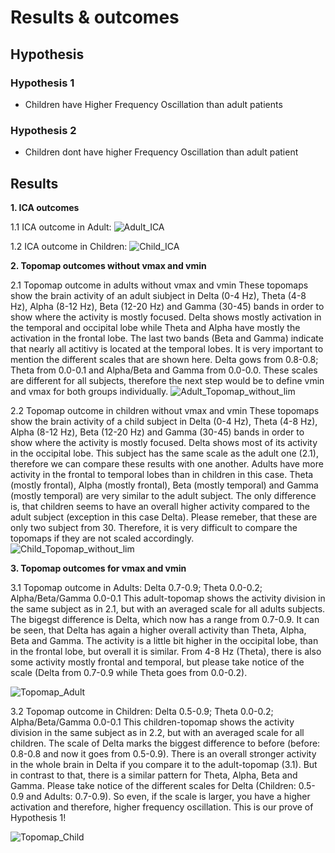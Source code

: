 # Results & outcomes


## Hypothesis

### Hypothesis 1
- Children have Higher Frequency Oscillation than adult patients

### Hypothesis 2
- Children dont have higher Frequency Oscillation than adult patient 


## Results

**1. ICA outcomes** 


1.1 ICA outcome in Adult:
![Adult_ICA](https://user-images.githubusercontent.com/82948946/126979246-936a2803-0586-4ee9-bb31-379556276ec2.png)

1.2 ICA outcome in Children:
![Child_ICA](https://user-images.githubusercontent.com/82948946/126979253-fec58dbc-fead-4fdc-bbb9-7ab36bb9f425.png)

**2. Topomap outcomes without vmax and vmin**


2.1 Topomap outcome in adults without vmax and vmin 
These topomaps show the brain activity of an adult siubject in Delta (0-4 Hz), Theta (4-8 Hz), Alpha (8-12 Hz), Beta (12-20 Hz) and Gamma (30-45) bands in order to show where the activity is mostly focused. Delta shows mostly activation in the temporal and occipital lobe while Theta and Alpha have mostly the activation in the frontal lobe. The last two bands (Beta and Gamma) indicate that nearly all actitivy is located at the temporal lobes.
It is very important to mention the different scales that are shown here. Delta gows from 0.8-0.8; Theta from 0.0-0.1 and Alpha/Beta and Gamma from 0.0-0.0. These scales are different for all subjects, therefore the next step would be to define vmin and vmax for both groups individually.
![Adult_Topomap_without_lim](https://user-images.githubusercontent.com/82948946/126979376-4395b592-351b-4aad-9203-f9c7c67946b7.png)

2.2 Topomap outcome in children without vmax and vmin
These topomaps show the brain activity of a child subject in Delta (0-4 Hz), Theta (4-8 Hz), Alpha (8-12 Hz), Beta (12-20 Hz) and Gamma (30-45) bands in order to show where the activity is mostly focused. Delta shows most of its activity in the occipital lobe. This subject has the same scale as the adult one (2.1), therefore we can compare these results with one another. Adults have more activity in the frontal to temporal lobes than in children in this case. Theta (mostly frontal), Alpha (mostly frontal), Beta (mostly temporal) and Gamma (mostly temporal) are very similar to the adult subject. The only difference is, that children seems to have an overall higher activity compared to the adult subject (exception in this case Delta). Please remeber, that these are only two subject from 30. Therefore, it is very difficult to compare the topomaps if they are not scaled accordingly.   
![Child_Topomap_without_lim](https://user-images.githubusercontent.com/82948946/126979387-676bd9f8-0a97-4229-beda-18eeb1103a5b.png)


**3. Topomap outcomes for vmax and vmin**


3.1 Topomap outcome in Adults: Delta 0.7-0.9; Theta 0.0-0.2; Alpha/Beta/Gamma 0.0-0.1
This adult-topomap shows the activity division in the same subject as in 2.1, but with an averaged scale for all adults subjects. The bigegst difference is Delta, which now has a range from 0.7-0.9. It can be seen, that Delta has again a higher overall activity than Theta, Alpha, Beta and Gamma. The activity is a little bit higher in the occipital lobe, than in the frontal lobe, but overall it is similar. From 4-8 Hz (Theta), there is also some activity mostly frontal and temporal, but please take notice of the scale (Delta from 0.7-0.9 while Theta goes from 0.0-0.2). 

![Topomap_Adult](https://user-images.githubusercontent.com/82948946/126980285-4da35307-7e2d-47f0-8eb7-679ba255c8c9.PNG)


3.2 Topomap outcome in Children: Delta 0.5-0.9; Theta 0.0-0.2; Alpha/Beta/Gamma 0.0-0.1
This children-topomap shows the activity division in the same subject as in 2.2, but with an averaged scale for all children. The scale of Delta marks the biggest difference to before (before: 0.8-0.8 and now it goes from 0.5-0.9). There is an overall stronger activity in the whole brain in Delta if you compare it to the adult-topomap (3.1). But in contrast to that, there is a similar pattern for Theta, Alpha, Beta and Gamma. Please take notice of the different scales for Delta (Children: 0.5-0.9 and Adults: 0.7-0.9). So even, if the scale is larger, you have a higher activation and therefore, higher frequency oscillation. This is our prove of Hypothesis 1!
   
![Topomap_Child](https://user-images.githubusercontent.com/82948946/126980301-cf361820-703b-48da-b4d7-6478e3eadfe9.PNG)


